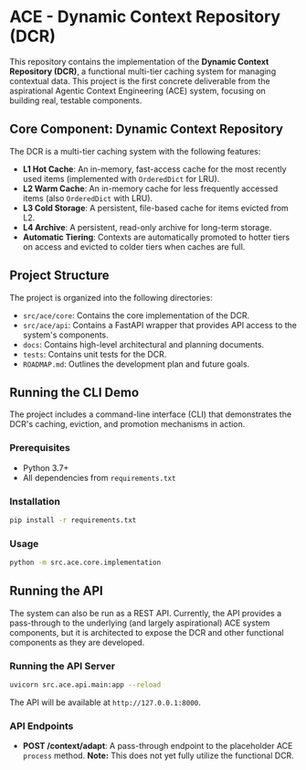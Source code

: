 # ACE - Dynamic Context Repository (DCR)

This repository contains the implementation of the **Dynamic Context Repository (DCR)**, a functional multi-tier caching system for managing contextual data. This project is the first concrete deliverable from the aspirational Agentic Context Engineering (ACE) system, focusing on building real, testable components.

## Core Component: Dynamic Context Repository
The DCR is a multi-tier caching system with the following features:
- **L1 Hot Cache**: An in-memory, fast-access cache for the most recently used items (implemented with `OrderedDict` for LRU).
- **L2 Warm Cache**: An in-memory cache for less frequently accessed items (also `OrderedDict` with LRU).
- **L3 Cold Storage**: A persistent, file-based cache for items evicted from L2.
- **L4 Archive**: A persistent, read-only archive for long-term storage.
- **Automatic Tiering**: Contexts are automatically promoted to hotter tiers on access and evicted to colder tiers when caches are full.

## Project Structure
The project is organized into the following directories:
- `src/ace/core`: Contains the core implementation of the DCR.
- `src/ace/api`: Contains a FastAPI wrapper that provides API access to the system's components.
- `docs`: Contains high-level architectural and planning documents.
- `tests`: Contains unit tests for the DCR.
- `ROADMAP.md`: Outlines the development plan and future goals.

## Running the CLI Demo
The project includes a command-line interface (CLI) that demonstrates the DCR's caching, eviction, and promotion mechanisms in action.

### Prerequisites
- Python 3.7+
- All dependencies from `requirements.txt`

### Installation
```bash
pip install -r requirements.txt
```

### Usage
```bash
python -m src.ace.core.implementation
```

## Running the API
The system can also be run as a REST API. Currently, the API provides a pass-through to the underlying (and largely aspirational) ACE system components, but it is architected to expose the DCR and other functional components as they are developed.

### Running the API Server
```bash
uvicorn src.ace.api.main:app --reload
```
The API will be available at `http://127.0.0.1:8000`.

### API Endpoints
- **POST /context/adapt**: A pass-through endpoint to the placeholder ACE `process` method. **Note:** This does not yet fully utilize the functional DCR.
